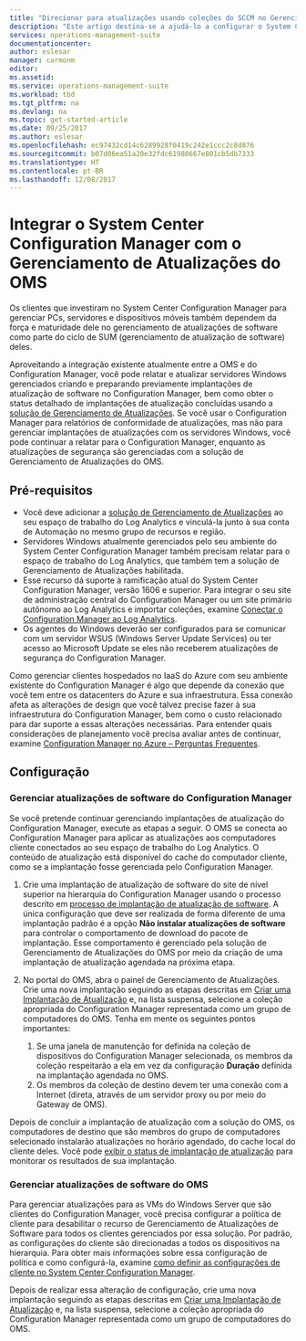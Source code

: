 ```yaml
---
title: "Direcionar para atualizações usando coleções do SCCM no Gerenciamento de Atualizações do OMS | Microsoft Docs"
description: "Este artigo destina-se a ajudá-lo a configurar o System Center Configuration Manager com esta solução para gerenciar atualizações de computadores gerenciados pelo SCCM."
services: operations-management-suite
documentationcenter: 
author: eslesar
manager: carmonm
editor: 
ms.assetid: 
ms.service: operations-management-suite
ms.workload: tbd
ms.tgt_pltfrm: na
ms.devlang: na
ms.topic: get-started-article
ms.date: 09/25/2017
ms.author: eslesar
ms.openlocfilehash: ec97432cd14c6289928f0419c242e1ccc2c8d876
ms.sourcegitcommit: b07d06ea51a20e32fdc61980667e801cb5db7333
ms.translationtype: HT
ms.contentlocale: pt-BR
ms.lasthandoff: 12/08/2017
---
```

# <a name="integrate-system-center-configuration-manager-with-oms-update-management"></a>Integrar o System Center Configuration Manager com o Gerenciamento de Atualizações do OMS

Os clientes que investiram no System Center Configuration Manager para gerenciar PCs, servidores e dispositivos móveis também dependem da força e maturidade dele no gerenciamento de atualizações de software como parte do ciclo de SUM (gerenciamento de atualização de software) deles.  

Aproveitando a integração existente atualmente entre a OMS e do Configuration Manager, você pode relatar e atualizar servidores Windows gerenciados criando e preparando previamente implantações de atualização de software no Configuration Manager, bem como obter o status detalhado de implantações de atualização concluídas usando a [solução de Gerenciamento de Atualizações](../operations-management-suite/oms-solution-update-management.md). Se você usar o Configuration Manager para relatórios de conformidade de atualizações, mas não para gerenciar implantações de atualizações com os servidores Windows, você pode continuar a relatar para o Configuration Manager, enquanto as atualizações de segurança são gerenciadas com a solução de Gerenciamento de Atualizações do OMS.

## <a name="prerequisites"></a>Pré-requisitos

* Você deve adicionar a [solução de Gerenciamento de Atualizações](../operations-management-suite/oms-solution-update-management.md) ao seu espaço de trabalho do Log Analytics e vinculá-la junto à sua conta de Automação no mesmo grupo de recursos e região.   
* Servidores Windows atualmente gerenciados pelo seu ambiente do System Center Configuration Manager também precisam relatar para o espaço de trabalho do Log Analytics, que também tem a solução de Gerenciamento de Atualizações habilitada.  
* Esse recurso dá suporte à ramificação atual do System Center Configuration Manager, versão 1606 e superior.  Para integrar o seu site de administração central do Configuration Manager ou um site primário autônomo ao Log Analytics e importar coleções, examine [Conectar o Configuration Manager ao Log Analytics](../log-analytics/log-analytics-sccm.md).  
* Os agentes do Windows deverão ser configurados para se comunicar com um servidor WSUS (Windows Server Update Services) ou ter acesso ao Microsoft Update se eles não receberem atualizações de segurança do Configuration Manager.   

Como gerenciar clientes hospedados no IaaS do Azure com seu ambiente existente do Configuration Manager é algo que depende da conexão que você tem entre os datacenters do Azure e sua infraestrutura. Essa conexão afeta as alterações de design que você talvez precise fazer à sua infraestrutura do Configuration Manager, bem como o custo relacionado para dar suporte a essas alterações necessárias.  Para entender quais considerações de planejamento você precisa avaliar antes de continuar, examine [Configuration Manager no Azure – Perguntas Frequentes](https://docs.microsoft.com/sccm/core/understand/configuration-manager-on-azure#networking).    

## <a name="configuration"></a>Configuração

### <a name="manage-software-updates-from-configuration-manager"></a>Gerenciar atualizações de software do Configuration Manager 

Se você pretende continuar gerenciando implantações de atualização do Configuration Manager, execute as etapas a seguir.  O OMS se conecta ao Configuration Manager para aplicar as atualizações aos computadores cliente conectados ao seu espaço de trabalho do Log Analytics. O conteúdo de atualização está disponível do cache do computador cliente, como se a implantação fosse gerenciada pelo Configuration Manager.  

1. Crie uma implantação de atualização de software do site de nível superior na hierarquia do Configuration Manager usando o processo descrito em [processo de implantação de atualização de software](https://docs.microsoft.com/sccm/sum/deploy-use/deploy-software-updates).  A única configuração que deve ser realizada de forma diferente de uma implantação padrão é a opção **Não instalar atualizações de software** para controlar o comportamento de download do pacote de implantação. Esse comportamento é gerenciado pela solução de Gerenciamento de Atualizações do OMS por meio da criação de uma implantação de atualização agendada na próxima etapa.  

1. No portal do OMS, abra o painel de Gerenciamento de Atualizações.  Crie uma nova implantação seguindo as etapas descritas em [Criar uma Implantação de Atualização](../operations-management-suite/oms-solution-update-management.md#creating-an-update-deployment) e, na lista suspensa, selecione a coleção apropriada do Configuration Manager representada como um grupo de computadores do OMS.  Tenha em mente os seguintes pontos importantes:
    1. Se uma janela de manutenção for definida na coleção de dispositivos do Configuration Manager selecionada, os membros da coleção respeitarão a ela em vez da configuração **Duração** definida na implantação agendada no OMS.
    1. Os membros da coleção de destino devem ter uma conexão com a Internet (direta, através de um servidor proxy ou por meio do Gateway de OMS).  

Depois de concluir a implantação de atualização com a solução do OMS, os computadores de destino que são membros do grupo de computadores selecionado instalarão atualizações no horário agendado, do cache local do cliente deles.  Você pode [exibir o status de implantação de atualização](../operations-management-suite/oms-solution-update-management.md#viewing-update-deployments) para monitorar os resultados de sua implantação.  


### <a name="manage-software-updates-from-oms"></a>Gerenciar atualizações de software do OMS

Para gerenciar atualizações para as VMs do Windows Server que são clientes do Configuration Manager, você precisa configurar a política de cliente para desabilitar o recurso de Gerenciamento de Atualizações de Software para todos os clientes gerenciados por essa solução.  Por padrão, as configurações do cliente são direcionadas a todos os dispositivos na hierarquia.  Para obter mais informações sobre essa configuração de política e como configurá-la, examine [como definir as configurações de cliente no System Center Configuration Manager](https://docs.microsoft.com/sccm/core/clients/deploy/configure-client-settings).  

Depois de realizar essa alteração de configuração, crie uma nova implantação seguindo as etapas descritas em [Criar uma Implantação de Atualização](../operations-management-suite/oms-solution-update-management.md#creating-an-update-deployment) e, na lista suspensa, selecione a coleção apropriada do Configuration Manager representada como um grupo de computadores do OMS. 

